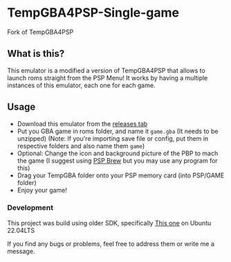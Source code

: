 # TempGBA4PSP-Single-game

Fork of TempGBA4PSP

## What is this?
This emulator is a modified a version of TempGBA4PSP that allows to launch roms straight from the PSP Menu! It works by having a multiple instances of this emulator, each one for each game.

## Usage
- Download this emulator from the [releases tab](https://github.com/GrabowskiDev/TempGBA4PSP-Single-game/releases)
- Put you GBA game in roms folder, and name it `game.gba` (It needs to be unzipped)
(Note: If you're importing save file or config, put them in respective folders and also name them `game`)
- Optional: Change the icon and background picture of the PBP to mach the game (I suggest using [PSP Brew](https://www.brewology.com/downloads/download.php?id=5487&mcid=1) but you may use any program for this)
- Drag your TempGBA folder onto your PSP memory card (into PSP/GAME folder)
- Enjoy your game!

### Development
This project was build using older SDK, specifically [This one](https://github.com/PSP-Archive/ARK-4/tree/main/contrib/PC/PSPSDK) on Ubuntu 22.04LTS

If you find any bugs or problems, feel free to address them or write me a message.
